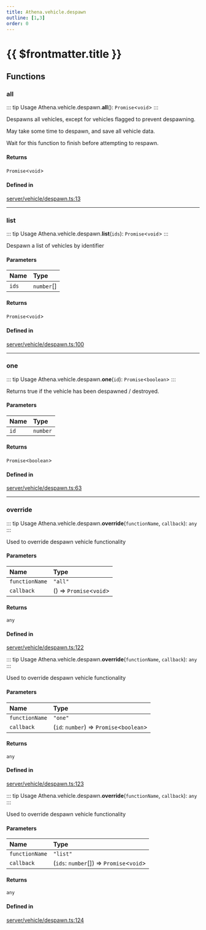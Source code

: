 ```yaml
---
title: Athena.vehicle.despawn
outline: [1,3]
order: 0
---
```


# {{ $frontmatter.title }}


## Functions

### all

::: tip Usage
Athena.vehicle.despawn.**all**(): `Promise`<`void`\>
:::

Despawns all vehicles, except for vehicles flagged to prevent despawning.

May take some time to despawn, and save all vehicle data.

Wait for this function to finish before attempting to respawn.

#### Returns

`Promise`<`void`\>

#### Defined in

[server/vehicle/despawn.ts:13](https://github.com/Stuyk/altv-athena/blob/10fa575/src/core/server/vehicle/despawn.ts#L13)

___

### list

::: tip Usage
Athena.vehicle.despawn.**list**(`ids`): `Promise`<`void`\>
:::

Despawn a list of vehicles by identifier

#### Parameters

| Name | Type |
| :------ | :------ |
| `ids` | `number`[] |

#### Returns

`Promise`<`void`\>

#### Defined in

[server/vehicle/despawn.ts:100](https://github.com/Stuyk/altv-athena/blob/10fa575/src/core/server/vehicle/despawn.ts#L100)

___

### one

::: tip Usage
Athena.vehicle.despawn.**one**(`id`): `Promise`<`boolean`\>
:::

Returns true if the vehicle has been despawned / destroyed.

#### Parameters

| Name | Type |
| :------ | :------ |
| `id` | `number` |

#### Returns

`Promise`<`boolean`\>

#### Defined in

[server/vehicle/despawn.ts:63](https://github.com/Stuyk/altv-athena/blob/10fa575/src/core/server/vehicle/despawn.ts#L63)

___

### override

::: tip Usage
Athena.vehicle.despawn.**override**(`functionName`, `callback`): `any`
:::

Used to override despawn vehicle functionality

#### Parameters

| Name | Type |
| :------ | :------ |
| `functionName` | ``"all"`` |
| `callback` | () => `Promise`<`void`\> |

#### Returns

`any`

#### Defined in

[server/vehicle/despawn.ts:122](https://github.com/Stuyk/altv-athena/blob/10fa575/src/core/server/vehicle/despawn.ts#L122)

::: tip Usage
Athena.vehicle.despawn.**override**(`functionName`, `callback`): `any`
:::

Used to override despawn vehicle functionality

#### Parameters

| Name | Type |
| :------ | :------ |
| `functionName` | ``"one"`` |
| `callback` | (`id`: `number`) => `Promise`<`boolean`\> |

#### Returns

`any`

#### Defined in

[server/vehicle/despawn.ts:123](https://github.com/Stuyk/altv-athena/blob/10fa575/src/core/server/vehicle/despawn.ts#L123)

::: tip Usage
Athena.vehicle.despawn.**override**(`functionName`, `callback`): `any`
:::

Used to override despawn vehicle functionality

#### Parameters

| Name | Type |
| :------ | :------ |
| `functionName` | ``"list"`` |
| `callback` | (`ids`: `number`[]) => `Promise`<`void`\> |

#### Returns

`any`

#### Defined in

[server/vehicle/despawn.ts:124](https://github.com/Stuyk/altv-athena/blob/10fa575/src/core/server/vehicle/despawn.ts#L124)
